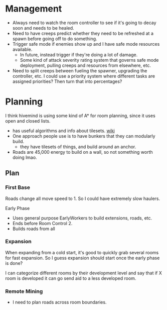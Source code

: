 # Management
- Always need to watch the room controller to see if it's going to decay soon
  and needs to be healed.
- Need to have creeps predict whether they need to be refreshed at a spawn
  before going off to do something.
- Trigger safe mode if enemies show up and I have safe mode resources available.
  - In future, instead trigger if they're doing a lot of damage.
  - Some kind of attack severity rating system that governs safe mode deployment,
    pulling creeps and resources from elsewhere, etc.
- Need to split creeps between fueling the spawner, upgrading the controller, etc.
  I could use a priority system where different tasks are assigned priorities? Then
  turn that into percentages?

# Planning
I think hivemind is using some kind of A* for room planning, since it uses open
and closed lists.

- has useful algorithms and info about tilesets.
  [wiki](https://wiki.screepspl.us/index.php/Automatic_base_building#Stamp/Tile-sets)
- One approach people use is to have bunkers that they can modularly build.
  - they have tilesets of things, and build around an anchor.
- Roads are 45,000 energy to build on a wall, so not something worth doing lmao.


## Plan
### First Base
Roads change all move speed to 1. So I could have extremely slow haulers.

Early Phase
- Uses general purpose EarlyWorkers to build extensions, roads, etc.
- Ends before Room Control 2.
- Builds roads from all

### Expansion
When expanding from a cold start, it's good to quickly grab several rooms for
fast expansion. So I guess expansion should start once the early phase is done?

I can categorize different rooms by their development level and say that if X
room is developed it can go send aid to a less developed room.

### Remote Mining
- I need to plan roads across room boundaries.
